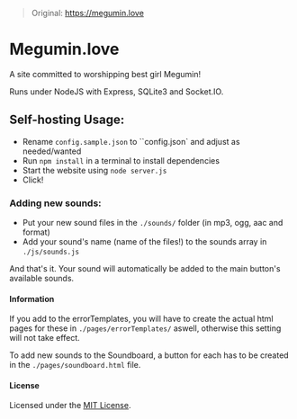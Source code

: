 >Original: https://megumin.love

# Megumin.love
A site committed to worshipping best girl Megumin!

Runs under NodeJS with Express, SQLite3 and Socket.IO.

## Self-hosting Usage:
- Rename `config.sample.json` to ``config.json` and adjust as needed/wanted
- Run `npm install` in a terminal to install dependencies
- Start the website using `node server.js`
- Click!

### Adding new sounds:
- Put your new sound files in the `./sounds/` folder (in mp3, ogg, aac and format)
- Add your sound's name (name of the files!) to the sounds array in ``./js/sounds.js``

And that's it. Your sound will automatically be added to the main button's available sounds.

#### Information

If you add to the errorTemplates, you will have to create the actual html pages for these in `./pages/errorTemplates/` aswell, otherwise this setting will not take effect.

To add new sounds to the Soundboard, a button for each has to be created in the `./pages/soundboard.html` file.

#### License

Licensed under the [MIT License](LICENSE.md).
